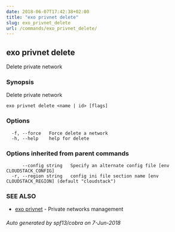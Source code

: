 ```yaml
---
date: 2018-06-07T17:42:38+02:00
title: "exo privnet delete"
slug: exo_privnet_delete
url: /commands/exo_privnet_delete/
---
```

## exo privnet delete

Delete private network

### Synopsis

Delete private network

```
exo privnet delete <name | id> [flags]
```

### Options

```
  -f, --force   Force delete a network
  -h, --help    help for delete
```

### Options inherited from parent commands

```
      --config string   Specify an alternate config file [env CLOUDSTACK_CONFIG]
  -r, --region string   config ini file section name [env CLOUDSTACK_REGION] (default "cloudstack")
```

### SEE ALSO

* [exo privnet](/commands/exo_privnet/)	 - Private networks management

###### Auto generated by spf13/cobra on 7-Jun-2018
